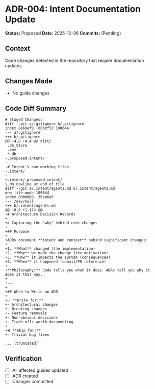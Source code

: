 # ADR-004: Intent Documentation Update

**Status:** Proposed
**Date:** 2025-10-06
**Commits:** (Pending)

## Context

Code changes detected in the repository that require documentation updates.

## Changes Made

- No guide changes

## Code Diff Summary

```
# Staged Changes:
diff --git a/.gitignore b/.gitignore
index 8e69ef9..00bcf52 100644
--- a/.gitignore
+++ b/.gitignore
@@ -4,8 +4,4 @@ dist/
 .DS_Store
 .env
 *.db
-.proposed-intent/
-
-# Intent's own working files
-.intent/
-
+.intent/.proposed-intent/
\ No newline at end of file
diff --git a/.intent/agents.md b/.intent/agents.md
new file mode 100644
index 0000000..36ce6a5
--- /dev/null
+++ b/.intent/agents.md
@@ -0,0 +1,174 @@
+# Architecture Decision Records
+
+> Capturing the "why" behind code changes
+
+## Purpose
+
+ADRs document **intent and context** behind significant changes:
+
+1. **What** changed (the implementation)
+2. **Why** we made the change (the motivation)
+3. **How** it impacts the system (consequences)
+4. **When** it happened (commit/PR reference)
+
+**Philosophy:** Code tells you what it does. ADRs tell you why it does it that way.
+
+---
+
+## When to Write an ADR
+
+✅ **Write for:**
+- Architectural changes
+- Breaking changes
+- Feature removals
+- Non-obvious decisions
+- Trade-offs worth documenting
+
+❌ **Skip for:**
+- Trivial bug fixes

... (truncated)
```

## Verification

- [ ] All affected guides updated
- [ ] ADR created
- [ ] Changes committed
